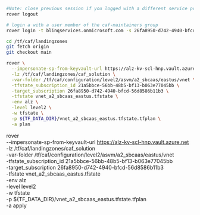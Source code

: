 
```bash
#Note: close previous session if you logged with a different service principal using --impersonate-sp-from-keyvault-url
rover logout

# login a with a user member of the caf-maintainers group
rover login -t blinqservices.onmicrosoft.com -s 26fa8950-d742-4940-bfcd-56d8586b11b3

cd /tf/caf/landingzones
git fetch origin
git checkout main

rover \
  --impersonate-sp-from-keyvault-url https://alz-kv-scl-hnp.vault.azure.net \
  -lz /tf/caf/landingzones/caf_solution \
  -var-folder /tf/caf/configuration/level2/asvm/a2_sbcaas/eastus/vnet \
  -tfstate_subscription_id 21a5bbce-56bb-48b5-bf13-b063e77045bb \
  -target_subscription 26fa8950-d742-4940-bfcd-56d8586b11b3 \
  -tfstate vnet_a2_sbcaas_eastus.tfstate \
  -env alz \
  -level level2 \
  -w tfstate \
  -p ${TF_DATA_DIR}/vnet_a2_sbcaas_eastus.tfstate.tfplan \
  -a plan

```

rover \
  --impersonate-sp-from-keyvault-url https://alz-kv-scl-hnp.vault.azure.net \
  -lz /tf/caf/landingzones/caf_solution \
  -var-folder /tf/caf/configuration/level2/asvm/a2_sbcaas/eastus/vnet \
  -tfstate_subscription_id 21a5bbce-56bb-48b5-bf13-b063e77045bb \
  -target_subscription 26fa8950-d742-4940-bfcd-56d8586b11b3 \
  -tfstate vnet_a2_sbcaas_eastus.tfstate \
  -env alz \
  -level level2 \
  -w tfstate \
  -p ${TF_DATA_DIR}/vnet_a2_sbcaas_eastus.tfstate.tfplan \
  -a apply